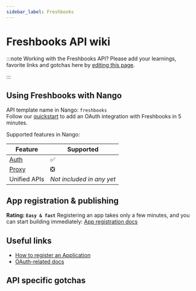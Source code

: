 ```yaml
---
sidebar_label: Freshbooks
---
```


# Freshbooks API wiki

:::note Working with the Freshbooks API?
Please add your learnings, favorite links and gotchas here by [editing this page](https://github.com/nangohq/nango/tree/master/docs/docs/providers/freshbooks.md).

:::

## Using Freshbooks with Nango

API template name in Nango: `freshbooks`  
Follow our [quickstart](../quickstart.md) to add an OAuth integration with Freshbooks in 5 minutes.

Supported features in Nango:

| Feature                            | Supported                 |
| ---------------------------------- | ------------------------- |
| [Auth](/nango-auth/core-concepts)  | ✅                        |
| [Proxy](/nango-unified-apis/proxy) | ❎                        |
| Unified APIs                       | _Not included in any yet_ |

## App registration & publishing

**Rating: `Easy & fast`**
Registering an app takes only a few minutes, and you can start building immediately: [App registration docs](https://cdn.cdata.com/help/DFF/xls/pg_oauthcustomappcreate.htm#register-your-application)



## Useful links

- [How to register an Application](https://cdn.cdata.com/help/DFF/xls/pg_oauthcustomappcreate.htm#register-your-application)
- [OAuth-related docs](https://cdn.cdata.com/help/DFF/xls/pg_oauthcustomappcreate.htm#using-oauth-to-connect-to-freshbooks)


## API specific gotchas

